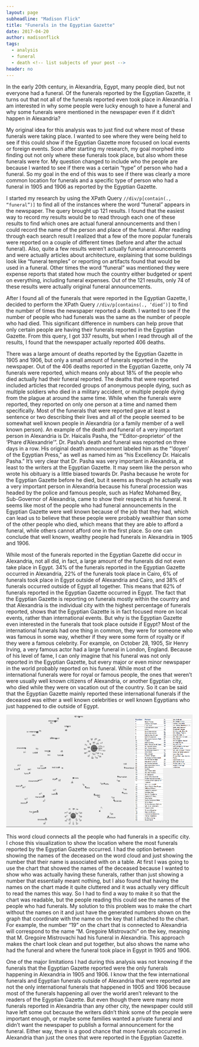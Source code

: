 ```yaml
---
layout: page
subheadline: "Madison Flick"
title: "Funerals in the Egyptian Gazette"
date: 2017-04-20
author: madisonflick
tags:
  - analysis
  - funeral
  - death <!-- list subjects of your post -->
header: no
---
```

In the early 20th century, in Alexandria, Egypt, many people died, but not everyone had a funeral. Of the funerals reported by the Egyptian Gazette, it turns out that not all of the funerals reported even took place in Alexandria. I am interested in why some people were lucky enough to have a funeral and why some funerals were mentioned in the newspaper even if it didn’t happen in Alexandria?

My original idea for this analysis was to just find out where most of these funerals were taking place. I wanted to see where they were being held to see if this could show if the Egyptian Gazette more focused on local events or foreign events. Soon after starting my research, my goal morphed into finding out not only where these funerals took place, but also whom these funerals were for. My question changed to include who the people are because I wanted to see if there was a certain “type” of person who had a funeral. So my goal in the end of this was to see if there was clearly a more common location for funerals and a specific type of person who had a funeral in 1905 and 1906 as reported by the Egyptian Gazette.

I started my research by using the XPath Query ``//div/p[contain(., “funeral”)]`` to find all of the instances where the word “funeral” appears in the newspaper. The query brought up 121 results. I found that the easiest way to record my results would be to read through each one of these results to find which ones are actual funeral announcements and then I could record the name of the person and place of the funeral. After reading through each search result I realized that a few of the more popular funerals were reported on a couple of different times (before and after the actual funeral). Also, quite a few results weren’t actually funeral announcements and were actually articles about architecture, explaining that some buildings look like “funeral temples” or reporting on artifacts found that would be used in a funeral. Other times the word “funeral” was mentioned they were expense reports that stated how much the country either budgeted or spent on everything, including funeral expenses. Out of the 121 results, only 74 of these results were actually original funeral announcements.

After I found all of the funerals that were reported in the Egyptian Gazette, I decided to perform the XPath Query ``//div/p[contains(., ‘died’)]`` to find the number of times the newspaper reported a death. I wanted to see if the number of people who had funerals was the same as the number of people who had died. This significant difference in numbers can help prove that only certain people are having their funerals reported in the Egyptian Gazette. From this query, I got 337 results, but when I read through all of the results, I found that the newspaper actually reported 406 deaths.

There was a large amount of deaths reported by the Egyptian Gazette in 1905 and 1906, but only a small amount of funerals reported in the newspaper. Out of the 406 deaths reported in the Egyptian Gazette, only 74 funerals were reported, which means only about 18% of the people who died actually had their funeral reported. The deaths that were reported included articles that recorded groups of anonymous people dying, such as multiple soldiers who died in a military accident, or multiple people dying from the plague at around the same time. While when the funerals were reported, they reported on only one person at a time and named them specifically. Most of the funerals that were reported gave at least a sentence or two describing their lives and all of the people seemed to be somewhat well known people in Alexandria (or a family member of a well known person). An example of the death and funeral of a very important person in Alexandria is Dr. Haicalis Pasha, the “’Editor-proprietor’ of the ‘Phare d’Alexandrie’”. Dr. Pasha’s death and funeral was reported on three days in a row. His original death announcement labeled him as the “’doyen’ of the Egyptian Press,” as well as named him as “his Excellency Dr. Haicalis Pasha.” It’s very clear that Dr. Pasha was very important in Alexandria, at least to the writers at the Egyptian Gazette. It may seem like the person who wrote his obituary is a little biased towards Dr. Pasha because he wrote for the Egyptian Gazette before he died, but it seems as though he actually was a very important person in Alexandria because his funeral procession was headed by the police and famous people, such as Hafez Mohamed Bey, Sub-Governor of Alexandria, came to show their respects at his funeral. It seems like most of the people who had funeral announcements in the Egyptian Gazette were well known because of the job that they had, which can lead us to believe that these people were probably wealthier than some of the other people who died, which means that they are able to afford a funeral, while others cannot afford one in the first place. So one can conclude that well known, wealthy people had funerals in Alexandria in 1905 and 1906.

While most of the funerals reported in the Egyptian Gazette did occur in Alexandria, not all did, in fact, a large amount of the funerals did not even take place in Egypt. 34% of the funerals reported in the Egyptian Gazette occurred in Alexandria, 22% of the funerals took place in Cairo, 6% of funerals took place in Egypt outside of Alexandria and Cairo, and 38% of funerals occurred outside of Egypt all together. This means that 62% of funerals reported in the Egyptian Gazette occurred in Egypt. The fact that the Egyptian Gazette is reporting on funerals mostly within the country and that Alexandria is the individual city with the highest percentage of funerals reported, shows that the Egyptian Gazette is in fact focused more on local events, rather than international events. But why is the Egyptian Gazette even interested in the funerals that took place outside if Egypt? Most of the international funerals had one thing in common, they were for someone who was famous in some way, whether if they were some form of royalty or if they were a famous celebrity. For example, on October 28, 1905, Sir Henry Irving, a very famous actor had a large funeral in London, England. Because of his level of fame, I can only imagine that his funeral was not only reported in the Egyptian Gazette, but every major or even minor newspaper in the world probably reported on his funeral. While most of the international funerals were for royal or famous people, the ones that weren’t were usually well known citizens of Alexandria, or another Egyptian city, who died while they were on vacation out of the country. So it can be said that the Egyptian Gazette mainly reported these international funerals if the deceased was either a well known celebrities or well known Egyptians who just happened to die outside of Egypt.

![Funerals in the Egyptian Gazette](Funerals-in-the-Egyptian-Gazette.jpg)

This word cloud connects all the people who had funerals in a specific city. I chose this visualization to show the location where the most funerals reported by the Egyptian Gazette occurred. I had the option between showing the names of the deceased on the word cloud and just showing the number that their name is associated with on a table. At first I was going to use the chart that showed the names of the deceased because I wanted to show who was actually having these funerals, rather than just showing a number that essentially meant nothing, but I also found that having the names on the chart made it quite cluttered and it was actually very difficult to read the names this way. So I had to find a way to make it so that the chart was readable, but the people reading this could see the names of the people who had funerals. My solution to this problem was to make the chart without the names on it and just have the generated numbers shown on the graph that coordinate with the name on the key that I attached to the chart. For example, the number “19” on the chart that is connected to Alexandria will correspond to the name “M. Gregoire Mistrovachi” on the key, meaning that M. Gregoire Mistrovachi had his funeral in Alexandria. This approach makes the chart look clean and put together, but also shows the name who had the funeral and where the funeral took place in Egypt in 1905 and 1906.

One of the major limitations I had during this analysis was not knowing if the funerals that the Egyptian Gazette reported were the only funerals happening in Alexandria in 1905 and 1906. I know that the few international funerals and Egyptian funerals outside of Alexandria that were reported are not the only international funerals that happened in 1905 and 1906 because most of the funerals happening all over the world aren’t relevant to the readers of the Egyptian Gazette. But even though there were many more funerals reported in Alexandria than any other city, the newspaper could still have left some out because the writers didn’t think some of the people were important enough, or maybe some families wanted a private funeral and didn’t want the newspaper to publish a formal announcement for the funeral. Either way, there is a good chance that more funerals occurred in Alexandria than just the ones that were reported in the Egyptian Gazette.
